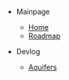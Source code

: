 - Mainpage
    - [Home](README.md)
    - [Roadmap](roadmap.md)

- Devlog
    - [Aquifers](docs/aquifers.md)